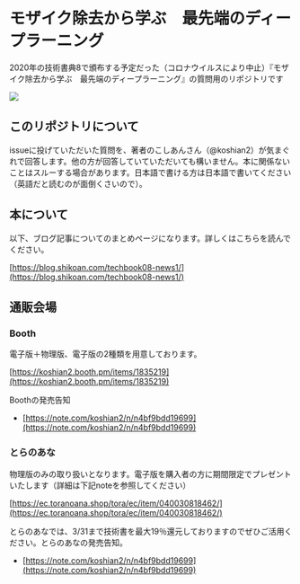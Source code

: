 # モザイク除去から学ぶ　最先端のディープラーニング
2020年の技術書典8で頒布する予定だった（コロナウイルスにより中止）『モザイク除去から学ぶ　最先端のディープラーニング』の質問用のリポジトリです

![](https://blog.shikoan.com/wp-content/uploads/2020/02/techbook08_02.png)

## このリポジトリについて
issueに投げていただいた質問を、著者のこしあんさん（@koshian2）が気まぐれで回答します。他の方が回答していていただいても構いません。本に関係ないことはスルーする場合があります。日本語で書ける方は日本語で書いてください（英語だと読むのが面倒くさいので）。

## 本について
以下、ブログ記事についてのまとめページになります。詳しくはこちらを読んでください。

[https://blog.shikoan.com/techbook08-news1/](https://blog.shikoan.com/techbook08-news1/)

## 通販会場
### Booth
電子版＋物理版、電子版の2種類を用意しております。

[https://koshian2.booth.pm/items/1835219](https://koshian2.booth.pm/items/1835219)

Boothの発売告知

* [https://note.com/koshian2/n/n4bf9bdd19699](https://note.com/koshian2/n/n4bf9bdd19699)

### とらのあな
物理版のみの取り扱いとなります。電子版を購入者の方に期間限定でプレゼントいたします（詳細は下記noteを参照してください）

[https://ec.toranoana.shop/tora/ec/item/040030818462/](https://ec.toranoana.shop/tora/ec/item/040030818462/)

とらのあなでは、3/31まで技術書を最大19％還元しておりますのでぜひご活用ください。とらのあなの発売告知。

* [https://note.com/koshian2/n/n4bf9bdd19699](https://note.com/koshian2/n/n4bf9bdd19699)


